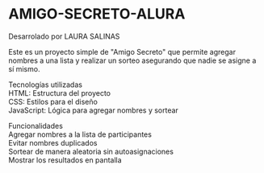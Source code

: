 # AMIGO-SECRETO-ALURA
Desarrolado por LAURA SALINAS

Este es un proyecto simple de "Amigo Secreto" que permite agregar nombres a una lista y realizar un sorteo asegurando que nadie se asigne a sí mismo.

Tecnologías utilizadas  
HTML: Estructura del proyecto  
CSS: Estilos para el diseño  
JavaScript: Lógica para agregar nombres y sortear  

Funcionalidades  
 Agregar nombres a la lista de participantes  
 Evitar nombres duplicados  
 Sortear de manera aleatoria sin autoasignaciones  
 Mostrar los resultados en pantalla  

